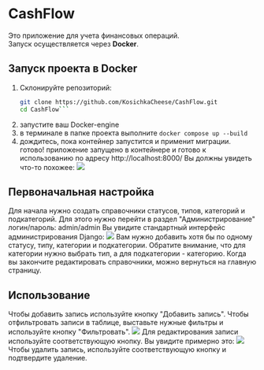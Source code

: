 # CashFlow

Это приложение для учета финансовых операций.  
Запуск осуществляется через **Docker**.

## Запуск проекта в Docker

1. Склонируйте репозиторий:
   ```bash
   git clone https://github.com/KosichkaCheese/CashFlow.git
   cd CashFlow```

2. запустите ваш Docker-engine
3. в терминале в папке проекта выполните 
```docker compose up --build```
4. дождитесь, пока контейнер запустится и применит миграции.
готово! приложение запущено в контейнере и готово к использованию по адресу http://localhost:8000/
Вы должны увидеть что-то похожее:
![](image.png)

## Первоначальная настройка
Для начала нужно создать справочники статусов, типов, категорий и подкатегорий. Для этого нужно перейти в раздел "Администрирование"
логин/пароль: admin/admin
Вы увидите стандартный интерфейс администрирования Django:
![](image-2.png)
Вам нужно добавить хотя бы по одному статусу, типу, категории и подкатегории. Обратите внимание, что для категории нужно выбрать тип, а для подкатегории - категорию.
Когда вы закончите редактировать справочники, можно вернуться на главную страницу.

## Использование
Чтобы добавить запись используйте кнопку "Добавить запись". Чтобы отфильтровать записи в таблице, выставьте нужные фильтры и используйте кнопку "Фильтровать".
![](image-1.png)
Для редактирования записи используйте соответствующую кнопку. Вы увидите примерно это:
![](image-3.png)
Чтобы удалить запись, используйте соответствующую кнопку и подтвердите удаление.
